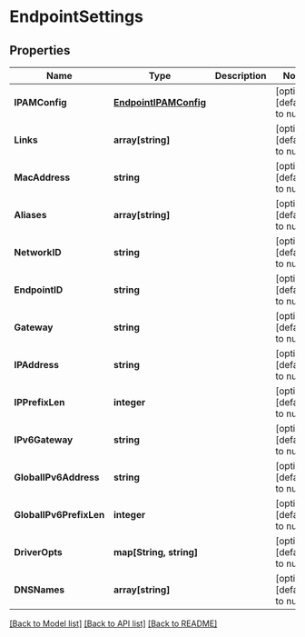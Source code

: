 # EndpointSettings

## Properties
Name | Type | Description | Notes
------------ | ------------- | ------------- | -------------
**IPAMConfig** | [**EndpointIPAMConfig**](EndpointIPAMConfig.md) |  | [optional] [default to null]
**Links** | **array[string]** |  | [optional] [default to null]
**MacAddress** | **string** |  | [optional] [default to null]
**Aliases** | **array[string]** |  | [optional] [default to null]
**NetworkID** | **string** |  | [optional] [default to null]
**EndpointID** | **string** |  | [optional] [default to null]
**Gateway** | **string** |  | [optional] [default to null]
**IPAddress** | **string** |  | [optional] [default to null]
**IPPrefixLen** | **integer** |  | [optional] [default to null]
**IPv6Gateway** | **string** |  | [optional] [default to null]
**GlobalIPv6Address** | **string** |  | [optional] [default to null]
**GlobalIPv6PrefixLen** | **integer** |  | [optional] [default to null]
**DriverOpts** | **map[String, string]** |  | [optional] [default to null]
**DNSNames** | **array[string]** |  | [optional] [default to null]

[[Back to Model list]](../README.md#documentation-for-models) [[Back to API list]](../README.md#documentation-for-api-endpoints) [[Back to README]](../README.md)


